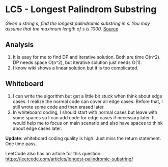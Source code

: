 # LC5 - Longest Palindrom Substring
*Given a string s, find the longest palindromic substring in s. You may assume that the maximum length of s is 1000.* [Source](https://leetcode.com/problems/longest-palindromic-substring/#/description)

## Analysis
1. It is easy for me to find DP and iterative solution. Both are time O(n^2). DP needs space O(n^2), but iterative solution just needs O(1). 
2. I know wiki shows a linear solution but it is too complicated.

## Whiteboard
1. I can write the algorithm but get a little bit stuck when think about edge cases. I realize the normal code can cover all edge cases. Before that, I still wrote some code and then erased later. 
2. In whiteboard coding, I should start with normal cases but leave with some spaces so I can add code for edge cases if necessary later. It would help me to focus on main scenario and also have spaces to think about edge cases later.

**Update**: whiteboard coding quality is high. Just miss the return statement. One time pass.

LeetCode also has an article for this question: https://leetcode.com/articles/longest-palindromic-substring/
